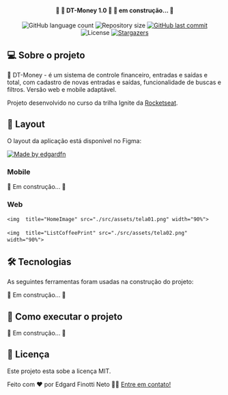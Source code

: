 <h4 align="center"> 
	🚧  💸 DT-Money 1.0 💸  🚀 em construção... 🚧
</h4>

<p align="center">
  <img alt="GitHub language count" src="https://img.shields.io/github/languages/count/edgardfn/dt-money?color=%2304D361">

  <img alt="Repository size" src="https://img.shields.io/github/repo-size/edgardfn/dt-money">
  

 <a href="https://github.com/edgardfn/dt-money/commits/main">
    <img alt="GitHub last commit" src="https://img.shields.io/github/last-commit/edgardfn/dt-money">
  </a>

  <img alt="License" src="https://img.shields.io/badge/license-MIT-brightgreen">
   <a href="https://github.com/edgardfn/dt-money/stargazers">
    <img alt="Stargazers" src="https://img.shields.io/github/stars/edgardfn/dt-money?style=social">
  </a>
</p>


## 💻 Sobre o projeto

💸 DT-Money - é um sistema de controle financeiro, entradas e saídas e total, com cadastro de novas entradas e saídas, funcionalidade de buscas e filtros. Versão web e mobile adaptável.

Projeto desenvolvido no curso da trilha Ignite da [Rocketseat].

## 🎨 Layout

O layout da aplicação está disponível no Figma:

<a href="https://www.figma.com/community/file/1138814493269096792">
  <img alt="Made by edgardfn" src="https://img.shields.io/badge/Acessar%20Layout%20-Figma-%2304D361">
</a>


### Mobile

🚧 Em construção... 🚧

### Web

	<img  title="HomeImage" src="./src/assets/tela01.png" width="90%">

  	<img  title="ListCoffeePrint" src="./src/assets/tela02.png" width="90%">

## 🛠 Tecnologias

As seguintes ferramentas foram usadas na construção do projeto:

🚧 Em construção... 🚧


## 🚀 Como executar o projeto

🚧 Em construção... 🚧

## 📝 Licença

Este projeto esta sobe a licença MIT.

Feito com ❤️ por Edgard Finotti Neto 👋🏽 [Entre em contato!](https://www.linkedin.com/in/edgard-finotti-neto-a258b21a2/)

[nodejs]: https://nodejs.org/
[Typescript]: https://www.typescriptlang.org/
[expo]: https://expo.io/
[ReactJS]: https://reactjs.org
[rn]: https://facebook.github.io/react-native/
[yarn]: https://yarnpkg.com/
[vscode]: https://code.visualstudio.com/
[vceditconfig]: https://marketplace.visualstudio.com/items?itemName=EditorConfig.EditorConfig
[license]: https://opensource.org/licenses/MIT
[vceslint]: https://marketplace.visualstudio.com/items?itemName=dbaeumer.vscode-eslint
[prettier]: https://marketplace.visualstudio.com/items?itemName=esbenp.prettier-vscode
[Rocketseat]: https://rocketseat.com.br
[Styled Components]: https://styled-components.com/
[React Router DOM]:https://github.com/remix-run/react-router
[React Hook Form]:https://github.com/react-hook-form/react-hook-form
[Validação de Formulários com Biblioteca Zod]:https://github.com/colinhacks/zod
[ViaCEP]:https://viacep.com.br/
[Axios]: https://github.com/axios/axios
[Phosphor Icons]: https://github.com/phosphor-icons/react
[React Input Mask]: https://github.com/sanniassin/react-input-mask
[UUID]: https://github.com/uuidjs/uuid
[Context API]: https://reactjs.org/docs/context.html
[Redux]: https://react-redux.js.org/
[Effect Hook]: https://reactjs.org/docs/hooks-effect.html
